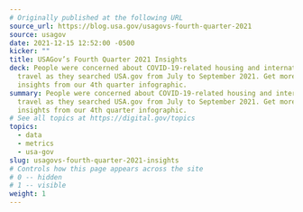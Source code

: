 ```yaml
---
# Originally published at the following URL
source_url: https://blog.usa.gov/usagovs-fourth-quarter-2021
source: usagov
date: 2021-12-15 12:52:00 -0500
kicker: ""
title: USAGov’s Fourth Quarter 2021 Insights
deck: People were concerned about COVID-19-related housing and international
  travel as they searched USA.gov from July to September 2021. Get more user
  insights from our 4th quarter infographic.
summary: People were concerned about COVID-19-related housing and international
  travel as they searched USA.gov from July to September 2021. Get more user
  insights from our 4th quarter infographic.
# See all topics at https://digital.gov/topics
topics:
  - data
  - metrics
  - usa-gov
slug: usagovs-fourth-quarter-2021-insights
# Controls how this page appears across the site
# 0 -- hidden
# 1 -- visible
weight: 1
---
```

